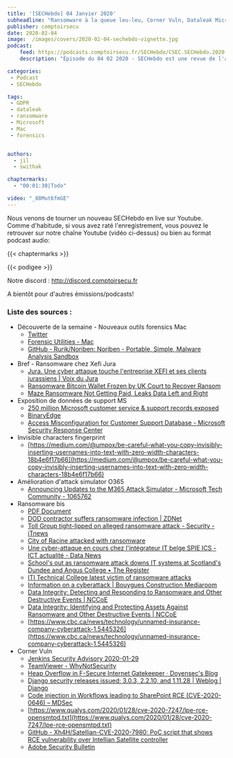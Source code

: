```yaml
---
title: '[SECHebdo] 04 Janvier 2020'
subheadline: "Ransomware à la queue leu-leu, Corner Vuln, Dataleak Microsoft, Office 365 Updates, Tool Forensics Mac, etc."
publisher: comptoirsecu
date: 2020-02-04
image:  /images/covers/2020-02-04-sechebdo-vignette.jpg
podcast:
    feed: https://podcasts.comptoirsecu.fr/SECHebdo/CSEC.SECHebdo.2020-02-04.m4a
    description: "Épisode du 04 02 2020 - SECHebdo est une revue de l'actualité cybersécurité réalisée en live sur Youtube, généralement le mardi soir."

categories:
 - Podcast
 - SECHebdo

tags:
 - GDPR
 - dataleak
 - ransomware
 - Microsoft
 - Mac
 - forensics


authors:
  - jil
  - swithak

chaptermarks:
  - "00:01:30|Todo"

video: "_88Mut6fmGE"
---
```


Nous venons de tourner un nouveau SECHebdo en live sur Youtube. Comme d'habitude, si vous avez raté l'enregistrement, vous pouvez le retrouver sur notre chaîne Youtube (vidéo ci-dessus) ou bien au format podcast audio:

{{< chaptermarks >}}

{{< podigee >}}

Notre discord : <http://discord.comptoirsecu.fr>

A bientôt pour d'autres émissions/podcasts!

### Liste des sources :

*  Découverte de la semaine - Nouveaux outils forensics Mac
	* [Twitter](https://mobile.twitter.com/unkn0wnbit/status/1220721938714243076?s=19)
	* [Forensic Utilities - Mac](https://www.dfir.training/mt/tools/forensic-utilities-mac)
	* [GitHub - Rurik/Noriben: Noriben - Portable, Simple, Malware Analysis Sandbox](https://github.com/Rurik/Noriben)
*  Bref - Ransomware chez Xefi Jura
	* [Jura. Une cyber attaque touche l'entreprise XEFI et ses clients jurassiens | Voix du Jura](https://actu-fr.cdn.ampproject.org/c/s/actu.fr/bourgogne-franche-comte/dole_39198/jura-une-cyber-attaque-touche-lentreprise-xefi-clients_31008309.html/amp)
	* [Ransomware Bitcoin Wallet Frozen by UK Court to Recover Ransom](https://www.bleepingcomputer.com/news/security/ransomware-bitcoin-wallet-frozen-by-uk-court-to-recover-ransom/)
	* [Maze Ransomware Not Getting Paid, Leaks Data Left and Right](https://www.bleepingcomputer.com/news/security/maze-ransomware-not-getting-paid-leaks-data-left-and-right/)
*  Exposition de données de support MS
	* [250 million Microsoft customer service & support records exposed](https://www.comparitech.com/blog/information-security/microsoft-customer-service-data-leak/)
	* [BinaryEdge](https://www.binaryedge.io)
	* [Access Misconfiguration for Customer Support Database - Microsoft Security Response Center](https://msrc-blog.microsoft.com/2020/01/22/access-misconfiguration-for-customer-support-database/)
*  Invisible characters fingerprint
	* [https://medium.com/@umpox/be-careful-what-you-copy-invisibly-inserting-usernames-into-text-with-zero-width-characters-18b4e6f17b66](https://medium.com/@umpox/be-careful-what-you-copy-invisibly-inserting-usernames-into-text-with-zero-width-characters-18b4e6f17b66)
*  Amélioration d'attack simulator O365
	* [Announcing Updates to the M365 Attack Simulator - Microsoft Tech Community - 1065762](https://techcommunity.microsoft.com/t5/security-privacy-and-compliance/announcing-updates-to-the-m365-attack-simulator/ba-p/1065762)
*  Ransomware bis
	* [PDF Document](https://www.cert.ssi.gouv.fr/uploads/CERTFR-2020-CTI-001.pdf)
	* [DOD contractor suffers ransomware infection | ZDNet](https://www.zdnet.com/article/dod-contractor-suffers-ransomware-infection/)
	* [Toll Group tight-lipped on alleged ransomware attack - Security - iTnews](https://www.itnews.com.au/news/toll-group-tight-lipped-on-alleged-ransomware-attack-537437)
	* [City of Racine attacked with ransomware](https://www.cbs58.com/news/city-of-racine-attacked-with-ransomware)
	* [Une cyber-attaque en cours chez l'intégrateur IT belge SPIE ICS - ICT actualité - Data News](https://datanews.levif.be/ict/actualite/une-cyber-attaque-en-cours-chez-l-integrateur-it-belge-spie-ics/article-news-1244529.html)
	* [School's out as ransomware attack downs IT systems at Scotland's Dundee and Angus College • The Register](https://www.theregister.co.uk/2020/02/04/dundee_angus_college_ransomware/)
	* [ITI Technical College latest victim of ransomware attacks](https://www.wafb.com/2020/02/03/iti-technical-college-latest-victim-ransomware-attacks/)
	* [Information on a cyberattack | Bouygues Construction Mediaroom](https://mediaroom.bouygues-construction.com/information-on-a-cyberattack/)
	* [Data Integrity: Detecting and Responding to Ransomware and Other Destructive Events | NCCoE](https://www.nccoe.nist.gov/projects/building-blocks/data-integrity/detect-respond)
	* [Data Integrity: Identifying and Protecting Assets Against Ransomware and Other Destructive Events | NCCoE](https://www.nccoe.nist.gov/projects/building-blocks/data-integrity/identify-protect)
	* [https://www.cbc.ca/news/technology/unnamed-insurance-company-cyberattack-1.5445326](https://www.cbc.ca/news/technology/unnamed-insurance-company-cyberattack-1.5445326)
*  Corner Vuln
	* [Jenkins Security Advisory 2020-01-29](https://jenkins.io/security/advisory/2020-01-29/#SECURITY-1641)
	* [TeamViewer - WhyNotSecurity](https://whynotsecurity.com/blog/teamviewer/)
	* [Heap Overflow in F-Secure Internet Gatekeeper · Doyensec's Blog](https://blog.doyensec.com/2020/02/03/heap-exploit.html)
	* [Django security releases issued: 3.0.3, 2.2.10, and 1.11.28 | Weblog | Django](https://www.djangoproject.com/weblog/2020/feb/03/security-releases/)
	* [Code injection in Workflows leading to SharePoint RCE (CVE-2020-0646) – MDSec](https://www.mdsec.co.uk/2020/01/code-injection-in-workflows-leading-to-sharepoint-rce-cve-2020-0646/)
	* [https://www.qualys.com/2020/01/28/cve-2020-7247/lpe-rce-opensmtpd.txt](https://www.qualys.com/2020/01/28/cve-2020-7247/lpe-rce-opensmtpd.txt)
	* [GitHub - Xh4H/Satellian-CVE-2020-7980: PoC script that shows RCE vulnerability over Intellian Satellite controller](https://github.com/Xh4H/Satellian-CVE-2020-7980)
	* [Adobe Security Bulletin](https://helpx.adobe.com/security/products/magento/apsb20-02.html)
